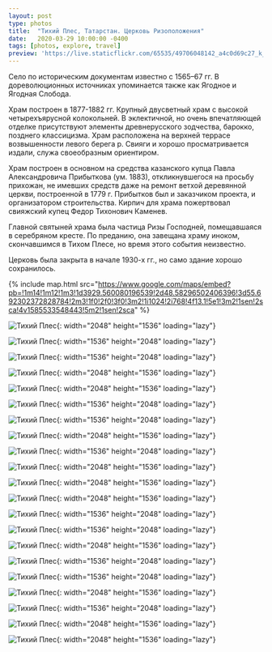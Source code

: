 ```yaml
---
layout: post
type: photos
title:  "Тихий Плес, Татарстан. Церковь Ризоположения"
date:   2020-03-29 10:00:00 -0400
tags: [photos, explore, travel]
preview: 'https://live.staticflickr.com/65535/49706048142_a4c0d69c27_k_d.jpg'
---
```


Село по историческим документам известно с 1565–67 гг. В дореволюционных источниках упоминается также как Ягодное и Ягодная Слобода.

Храм построен в 1877-1882 гг. Крупный двусветный храм с высокой четырехъярусной колокольней. В эклектичной, но очень впечатляющей отделке присутствуют элементы древнерусского зодчества, барокко, позднего классицизма. Храм расположена на верхней террасе возвышенности левого берега р. Свияги и хорошо просматривается издали, служа своеобразным ориентиром.

Храм построен в основном на средства казанского купца Павла Александровича Прибыткова (ум. 1883), откликнувшегося на просьбу прихожан, не имевших средств даже на ремонт ветхой деревянной церкви, построенной в 1779 г. Прибытков был и заказчиком проекта, и организатором строительства. Кирпич для храма пожертвовал свияжский купец Федор Тихонович Каменев.

Главной святыней храма была частица Ризы Господней, помещавшаяся в серебряном кресте. По преданию, она завещана храму иноком, скончавшимся в Тихом Плесе, но время этого события неизвестно.

Церковь была закрыта в начале 1930-х гг., но само здание хорошо сохранилось.

{% include map.html src="https://www.google.com/maps/embed?pb=!1m14!1m12!1m3!1d3929.560080196539!2d48.58296502406396!3d55.692302372828784!2m3!1f0!2f0!3f0!3m2!1i1024!2i768!4f13.1!5e1!3m2!1sen!2sca!4v1585533548443!5m2!1sen!2sca" %}

![Тихий Плес](https://live.staticflickr.com/65535/49705199918_29cd0a982e_k.jpg){: width="2048" height="1536" loading="lazy"}

![Тихий Плес](https://live.staticflickr.com/65535/49706052742_33623a7ffe_k.jpg){: width="1536" height="2048" loading="lazy"}

![Тихий Плес](https://live.staticflickr.com/65535/49705198503_ac89ad48c4_k.jpg){: width="1536" height="2048" loading="lazy"}

![Тихий Плес](https://live.staticflickr.com/65535/49705199698_aaa3c4763a_k.jpg){: width="2048" height="1536" loading="lazy"}

![Тихий Плес](https://live.staticflickr.com/65535/49706053327_46b773e88c_k.jpg){: width="2048" height="1536" loading="lazy"}

![Тихий Плес](https://live.staticflickr.com/65535/49705199133_6827d6117f_k.jpg){: width="1536" height="2048" loading="lazy"}

![Тихий Плес](https://live.staticflickr.com/65535/49706052347_784b732bae_k.jpg){: width="1536" height="2048" loading="lazy"}

![Тихий Плес](https://live.staticflickr.com/65535/49705201973_e4734a2cc2_k.jpg){: width="2048" height="1536" loading="lazy"}

![Тихий Плес](https://live.staticflickr.com/65535/49706055512_6f47b76e25_k.jpg){: width="1536" height="2048" loading="lazy"}

![Тихий Плес](https://live.staticflickr.com/65535/49705197498_81e652318b_k.jpg){: width="2048" height="1536" loading="lazy"}

![Тихий Плес](https://live.staticflickr.com/65535/49706051387_5b7cf8bbc6_k.jpg){: width="2048" height="1536" loading="lazy"}

![Тихий Плес](https://live.staticflickr.com/65535/49705730916_303893b5b4_k.jpg){: width="2048" height="1536" loading="lazy"}

![Тихий Плес](https://live.staticflickr.com/65535/49706050477_40c029c171_k.jpg){: width="1536" height="2048" loading="lazy"}

![Тихий Плес](https://live.staticflickr.com/65535/49705730306_88f68b9fde_k.jpg){: width="1536" height="2048" loading="lazy"}

![Тихий Плес](https://live.staticflickr.com/65535/49705730066_8bcb71b2ed_k.jpg){: width="2048" height="1536" loading="lazy"}

![Тихий Плес](https://live.staticflickr.com/65535/49705729746_1c3b68a92c_k.jpg){: width="1536" height="2048" loading="lazy"}

![Тихий Плес](https://live.staticflickr.com/65535/49705195208_7d0a9528d8_k.jpg){: width="1536" height="2048" loading="lazy"}

![Тихий Плес](https://live.staticflickr.com/65535/49705729091_a6260c358d_k.jpg){: width="2048" height="1536" loading="lazy"}

![Тихий Плес](https://live.staticflickr.com/65535/49705194533_d6343d49e4_k.jpg){: width="1536" height="2048" loading="lazy"}

![Тихий Плес](https://live.staticflickr.com/65535/49706048142_a4c0d69c27_k.jpg){: width="2048" height="1536" loading="lazy"}

![Тихий Плес](https://live.staticflickr.com/65535/49705193948_c7d5a24a21_k.jpg){: width="2048" height="1536" loading="lazy"}